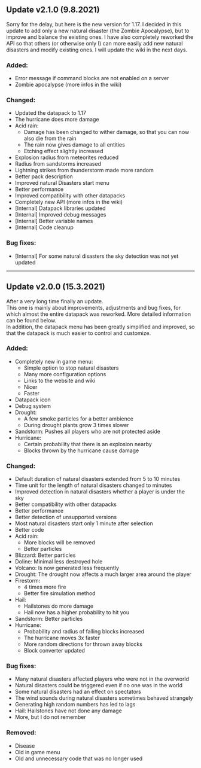 
## Update v2.1.0 (9.8.2021)

Sorry for the delay, but here is the new version for 1.17. I decided in this update to add only a new natural disaster (the Zombie Apocalypse), but to improve and balance the existing ones.
I have also completely reworked the API so that others (or otherwise only I) can more easily add new natural disasters and modify existing ones.
I will update the wiki in the next days.

### Added:
- Error message if command blocks are not enabled on a server
- Zombie apocalypse (more infos in the wiki)

### Changed:
- Updated the datapack to 1.17
- The hurricane does more damage
- Acid rain:
  - Damage has been changed to wither damage, so that you can now also die from the rain
  - The rain now gives damage to all entities
  - Etching effect slightly increased
- Explosion radius from meteorites reduced
- Radius from sandstorms increased
- Lightning strikes from thunderstorm made more random
- Better pack description
- Improved natural Disasters start menu
- Better performance
- Improved compatibility with other datapacks
- Completely new API (more infos in the wiki)
- [Internal] Datapack libraries updated
- [Internal] Improved debug messages
- [Internal] Better variable names
- [Internal] Code cleanup

### Bug fixes:
- [Internal] For some natural disasters the sky detection was not yet updated

***

## Update v2.0.0 (15.3.2021)

After a very long time finally an update.                                                                           
This one is mainly about improvements, adjustments and bug fixes, for which almost the entire datapack was reworked. More detailed information can be found below.                                                                
In addition, the datapack menu has been greatly simplified and improved, so that the datapack is much easier to control and customize.

### Added:
- Completely new in game menu:
  - Simple option to stop natural disasters
  - Many more configuration options
  - Links to the website and wiki
  - Nicer
  - Faster 
- Datapack icon
- Debug system
- Drought:
  - A few smoke particles for a better ambience
  - During drought plants grow 3 times slower
- Sandstorm: Pushes all players who are not protected aside
- Hurricane:
  - Certain probability that there is an explosion nearby
  - Blocks thrown by the hurricane cause damage

### Changed:
- Default duration of natural disasters extended from 5 to 10 minutes
- Time unit for the length of natural disasters changed to minutes
- Improved detection in natural disasters whether a player is under the sky
- Better compatibility with other datapacks
- Better performance
- Better detection of unsupported versions
- Most natural disasters start only 1 minute after selection
- Better code
- Acid rain:
  - More blocks will be removed
  - Better particles
- Blizzard: Better particles
- Doline: Minimal less destroyed hole
- Volcano: Is now generated less frequently
- Drought: The drought now affects a much larger area around the player
- Firestorm:
  - 4 times more fire
  - Better fire simulation method
- Hail:
  - Hailstones do more damage
  - Hail now has a higher probability to hit you
- Sandstorm: Better particles
- Hurricane:
  - Probability and radius of falling blocks increased
  - The hurricane moves 3x faster
  - More random directions for thrown away blocks
  - Block converter updated

### Bug fixes:
- Many natural disasters affected players who were not in the overworld
- Natural disasters could be triggered even if no one was in the world
- Some natural disasters had an effect on spectators
- The wind sounds during natural disasters sometimes behaved strangely
- Generating high random numbers has led to lags
- Hail: Hailstones have not done any damage
- More, but I do not remember

### Removed:
- Disease
- Old in game menu
- Old and unnecessary code that was no longer used
